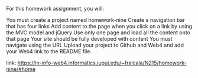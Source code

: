 For this homework assignment, you will:

You must create a project named homework-nine
Create a navigation bar that has four links
Add content to the page when you click on a link by using the MVC model and jQuery
Use only one page and load all the content onto that page
Your site should be fully developed with content
You must navigate using the URL
Upload your project to Github and Web4 and add your Web4 link to the README file.

link: https://in-info-web4.informatics.iupui.edu/~fralcala/N215/homework-nine/#home
